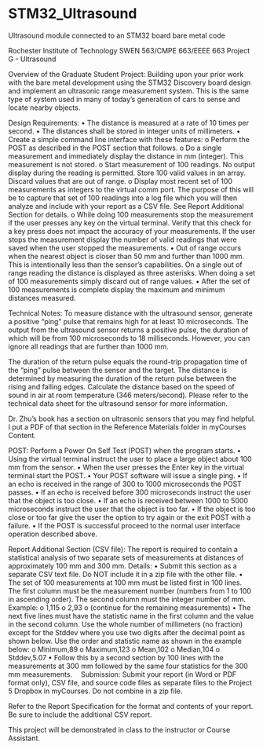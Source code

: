 # STM32_Ultrasound
Ultrasound module connected to an STM32 board bare metal code

Rochester Institute of Technology
SWEN 563/CMPE 663/EEEE 663 
Project G - Ultrasound

Overview of the Graduate Student Project:
Building upon your prior work with the bare metal development using the STM32 Discovery board design and implement an ultrasonic range measurement system. This is the same type of system used in many of today’s generation of cars to sense and locate nearby objects.

Design Requirements:
•	The distance is measured at a rate of 10 times per second.
•	The distances shall be stored in integer units of millimeters.
•	Create a simple command line interface with these features:
o	Perform the POST as described in the POST section that follows.
o	Do a single measurement and immediately display the distance in mm (integer). This measurement is not stored.
o	Start measurement of 100 readings. No output display during the reading is permitted. Store 100 valid values in an array. Discard values that are out of range.
o	Display most recent set of 100 measurements as integers to the virtual comm port. The purpose of this will be to capture that set of 100 readings into a log file which you will then analyze and include with your report as a CSV file. See Report Additional Section for details.
o	While doing 100 measurements stop the measurement if the user presses any key on the virtual terminal. Verify that this check for a key press does not impact the accuracy of your measurements. If the user stops the measurement display the number of valid readings that were saved when the user stopped the measurements.
•	Out of range occurs when the nearest object is closer than 50 mm and further than 1000 mm. This is intentionally less than the sensor’s capabilities. On a single out of range reading the distance is displayed as three asterisks. When doing a set of 100 measurements simply discard out of range values.
•	After the set of 100 measurements is complete display the maximum and minimum distances measured.

Technical Notes:
To measure distance with the ultrasound sensor, generate a positive “ping” pulse that remains high for at least 10 microseconds. The output from the ultrasound sensor returns a positive pulse, the duration of which will be from 100 microseconds to 18 milliseconds. However, you can ignore all readings that are further than 1000 mm.

The duration of the return pulse equals the round-trip propagation time of the “ping” pulse between the sensor and the target. The distance is determined by measuring the duration of the return pulse between the rising and falling edges. Calculate the distance based on the speed of sound in air at room temperature (346 meters/second). Please refer to the technical data sheet for the ultrasound sensor for more information.

Dr. Zhu’s book has a section on ultrasonic sensors that you may find helpful. I put a PDF of that section in the Reference Materials folder in myCourses Content.

POST:
Perform a Power On Self Test (POST) when the program starts.
•	Using the virtual terminal instruct the user to place a large object about 100 mm from the sensor.
•	When the user presses the Enter key in the virtual terminal start the POST.
•	Your POST software will issue a single ping.
•	If an echo is received in the range of 300 to 1000 microseconds the POST passes.
•	If an echo is received before 300 microseconds instruct the user that the object is too close.
•	If an echo is received between 1000 to 5000 microseconds instruct the user that the object is too far.
•	If the object is too close or too far give the user the option to try again or the exit POST with a failure.
•	If the POST is successful proceed to the normal user interface operation described above.

Report Additional Section (CSV file):
The report is required to contain a statistical analysis of two separate sets of measurements at distances of approximately 100 mm and 300 mm. Details:
•	Submit this section as a separate CSV text file. Do NOT include it in a zip file with the other file.
•	The set of 100 measurements at 100 mm must be listed first in 100 lines. The first column must be the measurement number (numbers from 1 to 100 in ascending order). The second column must the integer number of mm. Example:
o	1,115
o	2,93
o	(continue for the remaining measurements)
•	The next five lines must have the statistic name in the first column and the value in the second column. Use the whole number of millimeters (no fraction) except for the Stddev where you use two digits after the decimal point as shown below. Use the order and statistic name as shown in the example below:
o	Minimum,89
o	Maximum,123
o	Mean,102
o	Median,104
o	Stddev,5.07
•	Follow this by a second section by 100 lines with the measurements at 300 mm followed by the same four statistics for the 300 mm measurements. 
Submission:
Submit your report (in Word or PDF format only), CSV file, and source code files as separate files to the Project 5 Dropbox in myCourses. Do not combine in a zip file.

Refer to the Report Specification for the format and contents of your report. Be sure to include the additional CSV report.

This project will be demonstrated in class to the instructor or Course Assistant. 
